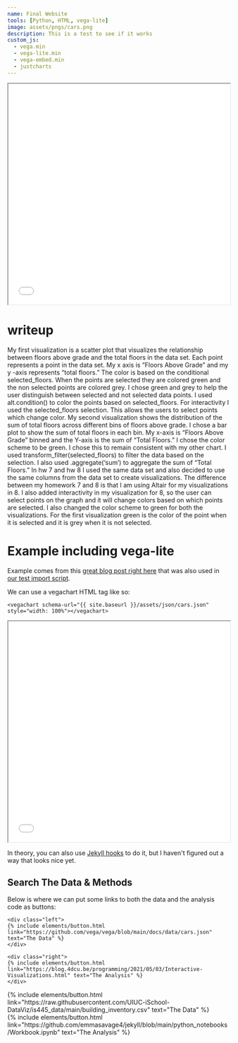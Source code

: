 ```yaml
---
name: Final Website
tools: [Python, HTML, vega-lite]
image: assets/pngs/cars.png
description: This is a test to see if it works
custom_js:
  - vega.min
  - vega-lite.min
  - vega-embed.min
  - justcharts
---
```


<iframe src="{{ site.baseurl }}/assets/output.html" style="width: 100%; height: 500px;"></iframe>


# writeup
My first visualization is a scatter plot that visualizes the relationship between floors above grade and the total floors in the data set. Each point represents a point in the data set. My x axis is “Floors Above Grade” and my y -axis represents “total floors.” The color is based on the conditional selected_floors. When the points are selected they are colored green and the non selected points are colored grey. I chose green and grey to help the user distinguish between selected and not selected data points. I used alt.condition()  to color the points based on selected_floors. For interactivity I used the selected_floors selection. This allows the users to select points which change color.
My second visualization shows the distribution of the sum of total floors across different bins of floors above grade. I chose a bar plot to show the sum of total floors in each bin. My x-axis is “Floors Above Grade” binned and the Y-axis is the sum of “Total Floors.” I chose the color scheme to be green. I chose this to remain consistent with my other chart. I used transform_filter(selected_floors) to filter the data based on the selection. I also used .aggregate(‘sum’) to aggregate the sum of “Total Floors.”
In hw 7 and hw 8 I used the same data set and also decided to use the same columns from the data set to create visualizations. The difference between my homework 7 and 8 is that I am using Altair for my visualizations in 8. I also added interactivity in my visualization for 8, so the user can select points on the graph and it will change colors based on which points are selected. I also changed the color scheme to green for both the visualizations. For the first visualization green is the color of the point when it is selected and it is grey when it is not selected. 
# Example including vega-lite

Example comes from this [great blog post right here](https://blog.4dcu.be/programming/2021/05/03/Interactive-Visualizations.html) that was also used in [our test import script](https://github.com/UIUC-iSchool-DataViz/is445_bcubcg_fall2022/blob/main/week01/test_imports_week01.ipynb).

We can use a vegachart HTML tag like so:

```
<vegachart schema-url="{{ site.baseurl }}/assets/json/cars.json" style="width: 100%"></vegachart>
```

<iframe src="{{ site.baseurl }}/assets/earthquake_map.html" style="width: 100%; height: 500px;"></iframe>

In theory, you can also use [Jekyll hooks](https://jekyllrb.com/docs/plugins/hooks/) to do it, but I haven't figured out a way that looks nice yet.


## Search The Data & Methods

Below is where we can put some links to both the data and the analysis code as buttons:

```
<div class="left">
{% include elements/button.html link="https://github.com/vega/vega/blob/main/docs/data/cars.json" text="The Data" %}
</div>

<div class="right">
{% include elements/button.html link="https://blog.4dcu.be/programming/2021/05/03/Interactive-Visualizations.html" text="The Analysis" %}
</div>
```

<!-- these are written in a combo of html and liquid --> 

<div class="left">
{% include elements/button.html link="https://raw.githubusercontent.com/UIUC-iSchool-DataViz/is445_data/main/building_inventory.csv" text="The Data" %}
</div>

<div class="right">
{% include elements/button.html link="https://github.com/emmasavage4/jekyll/blob/main/python_notebooks/Workbook.ipynb" text="The Analysis" %}
</div>

